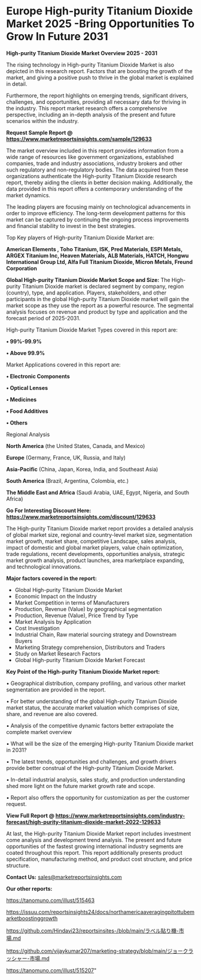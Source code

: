 # Europe High-purity Titanium Dioxide Market 2025 -Bring Opportunities To Grow In Future 2031

<Strong> High-purity Titanium Dioxide Market Overview 2025 - 2031</strong>

The rising technology in High-purity Titanium Dioxide Market is also depicted in this research report. Factors that are boosting the growth of the market, and giving a positive push to thrive in the global market is explained in detail.

Furthermore, the report highlights on emerging trends, significant drivers, challenges, and opportunities, providing all necessary data for thriving in the industry. This report market research offers a comprehensive perspective, including an in-depth analysis of the present and future scenarios within the industry.

<strong>Request Sample Report @ <a href=https://www.marketreportsinsights.com/sample/129633>https://www.marketreportsinsights.com/sample/129633</a></strong>

The market overview included in this report provides information from a wide range of resources like government organizations, established companies, trade and industry associations, industry brokers and other such regulatory and non-regulatory bodies. The data acquired from these organizations authenticate the High-purity Titanium Dioxide research report, thereby aiding the clients in better decision making. Additionally, the data provided in this report offers a contemporary understanding of the market dynamics.

The leading players are focusing mainly on technological advancements in order to improve efficiency. The long-term development patterns for this market can be captured by continuing the ongoing process improvements and financial stability to invest in the best strategies.

Top Key players of High-purity Titanium Dioxide Market are:

<strong>American Elements , Toho Titanium, ISK, Pred Materials, ESPI Metals, ARGEX Titanium Inc, Heaven Materials, ALB Materials, HATCH, Hongwu International Group Ltd, Alfa Full Titanium Dioxide, Micron Metals, Freund Corporation</strong>

<strong><b>Global High-purity Titanium Dioxide Market Scope and Size:</b></strong>
The High-purity Titanium Dioxide market is declared segment by company, region (country), type, and application. Players, stakeholders, and other participants in the global High-purity Titanium Dioxide market will gain the market scope as they use the report as a powerful resource. The segmental analysis focuses on revenue and product by type and application and the forecast period of 2025-2031.

High-purity Titanium Dioxide Market Types covered in this report are:

<strong>• 99%-99.9%

• Above 99.9%</strong>

Market Applications covered in this report are:

<strong>• Electronic Components

• Optical Lenses

• Medicines

• Food Additives

• Others</strong> 

Regional Analysis

<strong>North America</strong> (the United States, Canada, and Mexico)

<strong>Europe</strong> (Germany, France, UK, Russia, and Italy)

<strong>Asia-Pacific</strong> (China, Japan, Korea, India, and Southeast Asia)

<strong>South America</strong> (Brazil, Argentina, Colombia, etc.)

<strong>The Middle East and Africa</strong> (Saudi Arabia, UAE, Egypt, Nigeria, and South Africa)

<strong>Go For Interesting Discount Here: <a href=https://www.marketreportsinsights.com/discount/129633>https://www.marketreportsinsights.com/discount/129633</a></strong>

The High-purity Titanium Dioxide market report provides a detailed analysis of global market size, regional and country-level market size, segmentation market growth, market share, competitive Landscape, sales analysis, impact of domestic and global market players, value chain optimization, trade regulations, recent developments, opportunities analysis, strategic market growth analysis, product launches, area marketplace expanding, and technological innovations.

<strong><b>Major factors covered in the report:</b></strong>
<ul>
  <li>Global High-purity Titanium Dioxide Market </li>
  <li>Economic Impact on the Industry</li>
  <li>Market Competition in terms of Manufacturers</li>
  <li>Production, Revenue (Value) by geographical segmentation</li>
  <li>Production, Revenue (Value), Price Trend by Type</li>
  <li>Market Analysis by Application</li>
  <li>Cost Investigation</li>
  <li>Industrial Chain, Raw material sourcing strategy and Downstream Buyers</li>
  <li>Marketing Strategy comprehension, Distributors and Traders</li>
  <li>Study on Market Research Factors</li>
  <li>Global High-purity Titanium Dioxide Market Forecast</li>
</ul>

<strong><b>Key Point of the High-purity Titanium Dioxide Market report:</b></strong>

• Geographical distribution, company profiling, and various other market segmentation are provided in the report.

• For better understanding of the global High-purity Titanium Dioxide market status, the accurate market valuation which comprises of size, share, and revenue are also covered.

• Analysis of the competitive dynamic factors better extrapolate the complete market overview

• What will be the size of the emerging High-purity Titanium Dioxide market in 2031?

• The latest trends, opportunities and challenges, and growth drivers provide better construal of the High-purity Titanium Dioxide Market.

• In-detail industrial analysis, sales study, and production understanding shed more light on the future market growth rate and scope.

• Report also offers the opportunity for customization as per the customer request.

<strong><b>View Full Report @ <a href=https://www.marketreportsinsights.com/industry-forecast/high-purity-titanium-dioxide-market-2022-129633>https://www.marketreportsinsights.com/industry-forecast/high-purity-titanium-dioxide-market-2022-129633</a></b></strong>


At last, the High-purity Titanium Dioxide Market report includes investment come analysis and development trend analysis. The present and future opportunities of the fastest growing international industry segments are coated throughout this report. This report additionally presents product specification, manufacturing method, and product cost structure, and price structure.

<strong>Contact Us:</strong>
sales@marketreportsinsights.com

<strong>Our other reports:</strong>

<a href=https://tanomuno.com/illust/515463>https://tanomuno.com/illust/515463</a>

<a href=https://issuu.com/reportsinsights24/docs/northamericaaveragingpitottubemarketboostinggrowth>https://issuu.com/reportsinsights24/docs/northamericaaveragingpitottubemarketboostinggrowth</a>

<a href=https://github.com/Hindavi23/reportsinsites-/blob/main/ラベル貼り機-市場.md>https://github.com/Hindavi23/reportsinsites-/blob/main/ラベル貼り機-市場.md</a>

<a href=https://github.com/vijaykumar207/marketing-strategy/blob/main/ジョークラッシャー-市場.md>https://github.com/vijaykumar207/marketing-strategy/blob/main/ジョークラッシャー-市場.md</a>

<a href=https://tanomuno.com/illust/515207>https://tanomuno.com/illust/515207</a>"
